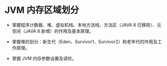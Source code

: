 # JVM 内存区域划分

- 掌握程序计数器、堆、虚拟机栈、本地方法栈、方法区（JAVA 8 已移除）、元空间（JAVA 8 新增）的作用及基本原理。

- 掌握堆的划分：新生代（Eden、Survivor1、Survivor2）和老年代的作用及工作原理。

- 掌握 JVM 内存参数设置及调优。
